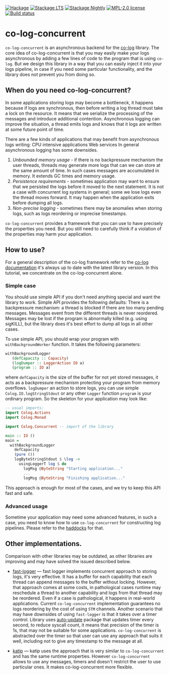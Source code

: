 [![Hackage](https://img.shields.io/hackage/v/co-log-concurrent.svg)](https://hackage.haskell.org/package/co-log-concurrent)
[![Stackage LTS](http://stackage.org/package/co-log-concurrent/badge/lts)](http://stackage.org/lts/package/co-log-concurrent)
[![Stackage Nightly](http://stackage.org/package/co-log-concurrent/badge/nightly)](http://stackage.org/nightly/package/co-log-concurrent)
[![MPL-2.0 license](https://img.shields.io/badge/license-MPL--2.0-blue.svg)](https://github.com/qnikst/co-log-concurrent/blob/master/LICENSE)
[![Build status](https://secure.travis-ci.org/qnikst/co-log-concurrent.svg)](https://travis-ci.org/qnikst/co-log-concurrent)

# co-log-concurrent

`co-log-concurrent` is an asynchronous backend for the [co-log](https://hackage.haskell.org/package/co-log) library.
The core idea of co-log-concurrent is that you may easily make your logs asynchronous by adding a few
lines of code to the program that is using `co-log`. But we design this library in a way that you can easily inject it into your logs pipeline, in case if you need some particular functionality, and the library does not prevent you from doing so.

## When do you need co-log-concurrent?

In some applications storing logs may become a bottleneck, it happens because if logs are synchronous, then before writing a log thread must take a lock on the resource. It means that we serialize the processing of the messages and introduce additional contention. Asynchronous logging can improve the situation, a thread emits logs and knows that it logs are written at some future point of time. 

There are a few kinds of applications that may benefit from asynchronous logs writing:
CPU intensive applications
Web services
In general asynchronous logging has some downsides.
  1. _Unbounded memory usage_ - if there is no backpressure mechanism the user threads, threads may generate more logs that can we can store at the same amount of time. In such cases messages are accumulated in memory. It extends GC times and memory usage.	
  2. _Persistence requirements_ - sometimes application may want to ensure that we persisted the logs before it moved to the next statement. It is not a case with concurrent log systems in general; some we lose logs even the thread moves forward. It may happen when the application exits before dumping all logs.
  3. _Non-precise logging_ - sometimes there may be anomalies when storing logs, such as logs reordering or imprecise timestamps.

`co-log-concurrent` provides a framework that you can use to have precisely the properties you need. But you still need to carefully think if a violation of the properties may harm your application.

## How to use?

For a general description of the co-log framework refer to the [co-log documentation](https://github.com/kowainik/co-log/blob/master/co-log/tutorials/1-intro/Intro.md)
it's always up to date with the latest library version. In this tutorial, we concentrate on the co-log-concurrent alone.

### Simple case

You should use simple API if you don't need anything special and want the library to work. Simple API provides the following defaults:
There is a backpressure mechanism: a thread is blocked if there are too many pending messages.
Messages event from the different threads is never reordered.
Messages may be lost if the program is abnormally killed (e.g. using sigKILL), but the library does it's best effort to dump all logs in all other cases.

To use simple API, you should wrap your program with `withBackgroundWorker` function. It takes the following parameters:

```haskell
withBackgroundLogger
   (defCapacity :: Capacity)
   (logDumper :: LoggerAction IO a)
   (program :: IO a)
```
where `defCapacity` is the size of the buffer for not yet stored messages, it acts as a backpressure mechanism protecting your program from memory overflows.
`logDumper` an action to store logs, you can use simple `Colog.IO.logStringStdout` or any other `Logger` function `program` is your ordinary program. So the skeleton for your application may look like:

```haskell
-- usual imports:
import Colog.Actions
import Colog.Monad

import Colog.Concurrent -- import of the library

main :: IO ()
main =
  withBackgroundLogger
    defCapacity
    (pure ())
    logByteStringStdout $ \log ->
      usingLoggerT log $ do
        logMsg @ByteString "Starting application..."
        ...
        logMsg @ByteString "Finishing application..."
```

This approach is enough for most of the cases, and we try to keep this API fast and safe.

### Advanced usage

Sometime your application may need some advanced features, in such a case, you need to know how to use `co-log-concurrent` for constructing log pipelines. Please refer to the [haddocks](https://hackage.haskell.org/package/co-log-concurrent) for that. 

## Other implementations.

Comparison with other libraries may be outdated, as other libraries are improving and may
have solved the issued described below.

 * [fast-logger](https://hackage.haskell.org/package/fast-logger) — fast logger implements concurrent approach to storing logs, it's very effective. It has a buffer for each capability that each thread can append messages to the buffer without locking. However, that approach comes at some costs, in pathological cases runtime may reschedule a thread to another capability and logs from that thread may be reordered. Even if a case is pathological, it happens in real-world applications. Current `co-log-concurrent` implementation guarantees no logs reordering by the cost of using `STM` channels.
   Another scenario that may have downsides of using `fast-logger` is that it takes over a timer control.  Library uses [auto-update]() package that updates timer every second, to reduce syscall count, it means that precision of the timer is 1s, that may not be suitable for some applications. `co-log-concurrent` is abstracted over the timer so that user can use any approach that suits it well, including not to give any timestamp to the message at all.

 * [katip](https://hackage.haskell.org/package/katip) — katip uses the approach that is very similar to `co-log-concurrent` and has the same runtime properties. However `co-log-concurrent` allows to use any messages, timers and doesn't restrict the user to use particular ones. It makes co-log-concurrent more flexible.
